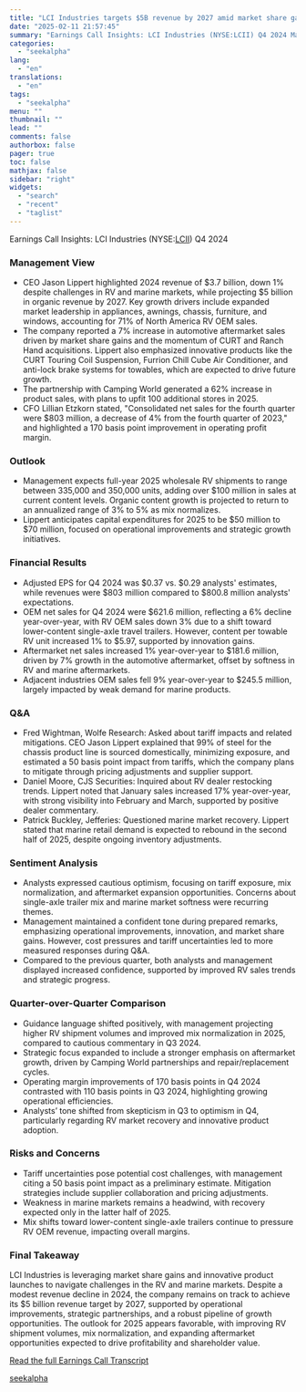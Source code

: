 ```yaml
---
title: "LCI Industries targets $5B revenue by 2027 amid market share gains and innovative product launches"
date: "2025-02-11 21:57:45"
summary: "Earnings Call Insights: LCI Industries (NYSE:LCII) Q4 2024 Management View CEO Jason Lippert highlighted 2024 revenue of $3.7 billion, down 1% despite challenges in RV and marine markets, while projecting $5 billion in organic revenue by 2027. Key growth drivers include expanded market leadership in appliances, awnings, chassis, furniture, and..."
categories:
  - "seekalpha"
lang:
  - "en"
translations:
  - "en"
tags:
  - "seekalpha"
menu: ""
thumbnail: ""
lead: ""
comments: false
authorbox: false
pager: true
toc: false
mathjax: false
sidebar: "right"
widgets:
  - "search"
  - "recent"
  - "taglist"
---
```


Earnings Call Insights: LCI Industries (NYSE:[LCII](https://seekingalpha.com/symbol/LCII "LCI Industries")) Q4 2024

### Management View

* CEO Jason Lippert highlighted 2024 revenue of $3.7 billion, down 1% despite challenges in RV and marine markets, while projecting $5 billion in organic revenue by 2027. Key growth drivers include expanded market leadership in appliances, awnings, chassis, furniture, and windows, accounting for 71% of North America RV OEM sales.
* The company reported a 7% increase in automotive aftermarket sales driven by market share gains and the momentum of CURT and Ranch Hand acquisitions. Lippert also emphasized innovative products like the CURT Touring Coil Suspension, Furrion Chill Cube Air Conditioner, and anti-lock brake systems for towables, which are expected to drive future growth.
* The partnership with Camping World generated a 62% increase in product sales, with plans to upfit 100 additional stores in 2025.
* CFO Lillian Etzkorn stated, "Consolidated net sales for the fourth quarter were $803 million, a decrease of 4% from the fourth quarter of 2023," and highlighted a 170 basis point improvement in operating profit margin.

### Outlook

* Management expects full-year 2025 wholesale RV shipments to range between 335,000 and 350,000 units, adding over $100 million in sales at current content levels. Organic content growth is projected to return to an annualized range of 3% to 5% as mix normalizes.
* Lippert anticipates capital expenditures for 2025 to be $50 million to $70 million, focused on operational improvements and strategic growth initiatives.

### Financial Results

* Adjusted EPS for Q4 2024 was $0.37 vs. $0.29 analysts' estimates, while revenues were $803 million compared to $800.8 million analysts' expectations.
* OEM net sales for Q4 2024 were $621.6 million, reflecting a 6% decline year-over-year, with RV OEM sales down 3% due to a shift toward lower-content single-axle travel trailers. However, content per towable RV unit increased 1% to $5.97, supported by innovation gains.
* Aftermarket net sales increased 1% year-over-year to $181.6 million, driven by 7% growth in the automotive aftermarket, offset by softness in RV and marine aftermarkets.
* Adjacent industries OEM sales fell 9% year-over-year to $245.5 million, largely impacted by weak demand for marine products.

### Q&A

* Fred Wightman, Wolfe Research: Asked about tariff impacts and related mitigations. CEO Jason Lippert explained that 99% of steel for the chassis product line is sourced domestically, minimizing exposure, and estimated a 50 basis point impact from tariffs, which the company plans to mitigate through pricing adjustments and supplier support.
* Daniel Moore, CJS Securities: Inquired about RV dealer restocking trends. Lippert noted that January sales increased 17% year-over-year, with strong visibility into February and March, supported by positive dealer commentary.
* Patrick Buckley, Jefferies: Questioned marine market recovery. Lippert stated that marine retail demand is expected to rebound in the second half of 2025, despite ongoing inventory adjustments.

### Sentiment Analysis

* Analysts expressed cautious optimism, focusing on tariff exposure, mix normalization, and aftermarket expansion opportunities. Concerns about single-axle trailer mix and marine market softness were recurring themes.
* Management maintained a confident tone during prepared remarks, emphasizing operational improvements, innovation, and market share gains. However, cost pressures and tariff uncertainties led to more measured responses during Q&A.
* Compared to the previous quarter, both analysts and management displayed increased confidence, supported by improved RV sales trends and strategic progress.

### Quarter-over-Quarter Comparison

* Guidance language shifted positively, with management projecting higher RV shipment volumes and improved mix normalization in 2025, compared to cautious commentary in Q3 2024.
* Strategic focus expanded to include a stronger emphasis on aftermarket growth, driven by Camping World partnerships and repair/replacement cycles.
* Operating margin improvements of 170 basis points in Q4 2024 contrasted with 110 basis points in Q3 2024, highlighting growing operational efficiencies.
* Analysts’ tone shifted from skepticism in Q3 to optimism in Q4, particularly regarding RV market recovery and innovative product adoption.

### Risks and Concerns

* Tariff uncertainties pose potential cost challenges, with management citing a 50 basis point impact as a preliminary estimate. Mitigation strategies include supplier collaboration and pricing adjustments.
* Weakness in marine markets remains a headwind, with recovery expected only in the latter half of 2025.
* Mix shifts toward lower-content single-axle trailers continue to pressure RV OEM revenue, impacting overall margins.

### Final Takeaway

LCI Industries is leveraging market share gains and innovative product launches to navigate challenges in the RV and marine markets. Despite a modest revenue decline in 2024, the company remains on track to achieve its $5 billion revenue target by 2027, supported by operational improvements, strategic partnerships, and a robust pipeline of growth opportunities. The outlook for 2025 appears favorable, with improving RV shipment volumes, mix normalization, and expanding aftermarket opportunities expected to drive profitability and shareholder value.

[Read the full Earnings Call Transcript](https://seekingalpha.com/symbol/LCII/earnings/transcripts)

[seekalpha](https://seekingalpha.com/news/4406337-lci-industries-targets-5b-revenue-by-2027-amid-market-share-gains-and-innovative-product)
